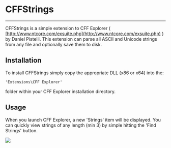 # CFFStrings #

----------

CFFStrings is a simple extension to CFF Explorer ( [http://www.ntcore.com/exsuite.php](http://www.ntcore.com/exsuite.php) ) by Daniel Pistelli. This extension can parse all ASCII and Unicode strings from any file and optionally save them to disk.

## Installation ##

To install CFFStrings simply copy the appropriate DLL (x86 or x64) into the:

	'Extensions\CFF Explorer' 

folder within your CFF Explorer installation directory. 

## Usage ##

When you launch CFF Explorer, a new 'Strings' item will be displayed. You can quickly view strings of any length (min 3) by simple hitting the 'Find Strings' button.

![](https://raw.githubusercontent.com/bfosterjr/CFFStrings/master/cffstrings.png)